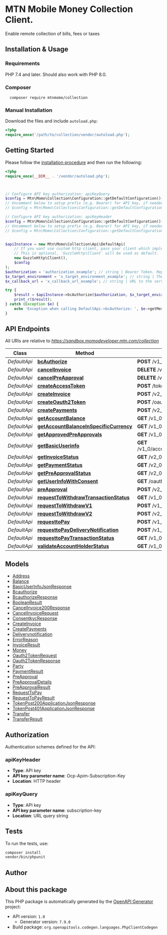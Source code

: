 # MTN Mobile Money Collection Client.

Enable remote collection of bills, fees or taxes


## Installation & Usage

### Requirements

PHP 7.4 and later.
Should also work with PHP 8.0.

### Composer

```shell
  composer require mtnmomo/collection
```

### Manual Installation

Download the files and include `autoload.php`:

```php
<?php
require_once('/path/to/collection/vendor/autoload.php');
```

## Getting Started

Please follow the [installation procedure](#installation--usage) and then run the following:

```php
<?php
require_once(__DIR__ . '/vendor/autoload.php');



// Configure API key authorization: apiKeyQuery
$config = Mtn\Momo\Collection\Configuration::getDefaultConfiguration()->setApiKey('subscription-key', 'YOUR_API_KEY');
// Uncomment below to setup prefix (e.g. Bearer) for API key, if needed
// $config = Mtn\Momo\Collection\Configuration::getDefaultConfiguration()->setApiKeyPrefix('subscription-key', 'Bearer');

// Configure API key authorization: apiKeyHeader
$config = Mtn\Momo\Collection\Configuration::getDefaultConfiguration()->setApiKey('Ocp-Apim-Subscription-Key', 'YOUR_API_KEY');
// Uncomment below to setup prefix (e.g. Bearer) for API key, if needed
// $config = Mtn\Momo\Collection\Configuration::getDefaultConfiguration()->setApiKeyPrefix('Ocp-Apim-Subscription-Key', 'Bearer');


$apiInstance = new Mtn\Momo\Collection\Api\DefaultApi(
    // If you want use custom http client, pass your client which implements `GuzzleHttp\ClientInterface`.
    // This is optional, `GuzzleHttp\Client` will be used as default.
    new GuzzleHttp\Client(),
    $config
);
$authorization = 'authorization_example'; // string | Bearer Token. Replace with a valid oauth2 token received from oauth2 token endpoint in Wallet Platform.
$x_target_environment = 'x_target_environment_example'; // string | The identifier of the Wallet Platform system where the transaction shall be processed. This parameter is used to route the request to the Wallet Platform system that will initiate the transaction.
$x_callback_url = 'x_callback_url_example'; // string | URL to the server where the callback should be sent.

try {
    $result = $apiInstance->bcAuthorize($authorization, $x_target_environment, $x_callback_url);
    print_r($result);
} catch (Exception $e) {
    echo 'Exception when calling DefaultApi->bcAuthorize: ', $e->getMessage(), PHP_EOL;
}

```

## API Endpoints

All URIs are relative to *https://sandbox.momodeveloper.mtn.com/collection*

Class | Method | HTTP request | Description
------------ | ------------- | ------------- | -------------
*DefaultApi* | [**bcAuthorize**](docs/Api/DefaultApi.md#bcauthorize) | **POST** /v1_0/bc-authorize | bc-authorize
*DefaultApi* | [**cancelInvoice**](docs/Api/DefaultApi.md#cancelinvoice) | **DELETE** /v2_0/invoice/{referenceId} | CancelInvoice
*DefaultApi* | [**cancelPreApproval**](docs/Api/DefaultApi.md#cancelpreapproval) | **DELETE** /v1_0/preapproval/{preapprovalid} | CancelPreApproval
*DefaultApi* | [**createAccessToken**](docs/Api/DefaultApi.md#createaccesstoken) | **POST** /token/ | CreateAccessToken
*DefaultApi* | [**createInvoice**](docs/Api/DefaultApi.md#createinvoice) | **POST** /v2_0/invoice | CreateInvoice
*DefaultApi* | [**createOauth2Token**](docs/Api/DefaultApi.md#createoauth2token) | **POST** /oauth2/token/ | CreateOauth2Token
*DefaultApi* | [**createPayments**](docs/Api/DefaultApi.md#createpayments) | **POST** /v2_0/payment | CreatePayments
*DefaultApi* | [**getAccountBalance**](docs/Api/DefaultApi.md#getaccountbalance) | **GET** /v1_0/account/balance | GetAccountBalance
*DefaultApi* | [**getAccountBalanceInSpecificCurrency**](docs/Api/DefaultApi.md#getaccountbalanceinspecificcurrency) | **GET** /v1_0/account/balance/{currency} | GetAccountBalanceInSpecificCurrency
*DefaultApi* | [**getApprovedPreApprovals**](docs/Api/DefaultApi.md#getapprovedpreapprovals) | **GET** /v1_0/preapprovals/{accountHolderIdType}/{accountHolderId} | GetApprovedPreApprovals
*DefaultApi* | [**getBasicUserinfo**](docs/Api/DefaultApi.md#getbasicuserinfo) | **GET** /v1_0/accountholder/{accountHolderIdType}/{accountHolderId}/basicuserinfo | GetBasicUserinfo
*DefaultApi* | [**getInvoiceStatus**](docs/Api/DefaultApi.md#getinvoicestatus) | **GET** /v2_0/invoice/{x-referenceId} | GetInvoiceStatus
*DefaultApi* | [**getPaymentStatus**](docs/Api/DefaultApi.md#getpaymentstatus) | **GET** /v2_0/payment/{x-referenceId} | GetPaymentStatus
*DefaultApi* | [**getPreApprovalStatus**](docs/Api/DefaultApi.md#getpreapprovalstatus) | **GET** /v2_0/preapproval/{referenceId} | GetPreApprovalStatus
*DefaultApi* | [**getUserInfoWithConsent**](docs/Api/DefaultApi.md#getuserinfowithconsent) | **GET** /oauth2/v1_0/userinfo | GetUserInfoWithConsent
*DefaultApi* | [**preApproval**](docs/Api/DefaultApi.md#preapproval) | **POST** /v2_0/preapproval | PreApproval
*DefaultApi* | [**requestToWithdrawTransactionStatus**](docs/Api/DefaultApi.md#requesttowithdrawtransactionstatus) | **GET** /v1_0/requesttowithdraw/{referenceId} | RequestToWithdrawTransactionStatus
*DefaultApi* | [**requestToWithdrawV1**](docs/Api/DefaultApi.md#requesttowithdrawv1) | **POST** /v1_0/requesttowithdraw | RequestToWithdraw-V1
*DefaultApi* | [**requestToWithdrawV2**](docs/Api/DefaultApi.md#requesttowithdrawv2) | **POST** /v2_0/requesttowithdraw | RequestToWithdraw-V2
*DefaultApi* | [**requesttoPay**](docs/Api/DefaultApi.md#requesttopay) | **POST** /v1_0/requesttopay | RequesttoPay
*DefaultApi* | [**requesttoPayDeliveryNotification**](docs/Api/DefaultApi.md#requesttopaydeliverynotification) | **POST** /v1_0/requesttopay/{referenceId}/deliverynotification | RequesttoPayDeliveryNotification
*DefaultApi* | [**requesttoPayTransactionStatus**](docs/Api/DefaultApi.md#requesttopaytransactionstatus) | **GET** /v1_0/requesttopay/{referenceId} | RequesttoPayTransactionStatus
*DefaultApi* | [**validateAccountHolderStatus**](docs/Api/DefaultApi.md#validateaccountholderstatus) | **GET** /v1_0/accountholder/{accountHolderIdType}/{accountHolderId}/active | ValidateAccountHolderStatus

## Models

- [Address](docs/Model/Address.md)
- [Balance](docs/Model/Balance.md)
- [BasicUserInfoJsonResponse](docs/Model/BasicUserInfoJsonResponse.md)
- [Bcauthorize](docs/Model/Bcauthorize.md)
- [BcauthorizeResponse](docs/Model/BcauthorizeResponse.md)
- [BooleanResult](docs/Model/BooleanResult.md)
- [CancelInvoice200Response](docs/Model/CancelInvoice200Response.md)
- [CancelInvoiceRequest](docs/Model/CancelInvoiceRequest.md)
- [ConsentkycResponse](docs/Model/ConsentkycResponse.md)
- [CreateInvoice](docs/Model/CreateInvoice.md)
- [CreatePayments](docs/Model/CreatePayments.md)
- [Deliverynotification](docs/Model/Deliverynotification.md)
- [ErrorReason](docs/Model/ErrorReason.md)
- [InvoiceResult](docs/Model/InvoiceResult.md)
- [Money](docs/Model/Money.md)
- [Oauth2TokenRequest](docs/Model/Oauth2TokenRequest.md)
- [Oauth2TokenResponse](docs/Model/Oauth2TokenResponse.md)
- [Party](docs/Model/Party.md)
- [PaymentResult](docs/Model/PaymentResult.md)
- [PreApproval](docs/Model/PreApproval.md)
- [PreApprovalDetails](docs/Model/PreApprovalDetails.md)
- [PreApprovalResult](docs/Model/PreApprovalResult.md)
- [RequestToPay](docs/Model/RequestToPay.md)
- [RequestToPayResult](docs/Model/RequestToPayResult.md)
- [TokenPost200ApplicationJsonResponse](docs/Model/TokenPost200ApplicationJsonResponse.md)
- [TokenPost401ApplicationJsonResponse](docs/Model/TokenPost401ApplicationJsonResponse.md)
- [Transfer](docs/Model/Transfer.md)
- [TransferResult](docs/Model/TransferResult.md)

## Authorization

Authentication schemes defined for the API:
### apiKeyHeader

- **Type**: API key
- **API key parameter name**: Ocp-Apim-Subscription-Key
- **Location**: HTTP header


### apiKeyQuery

- **Type**: API key
- **API key parameter name**: subscription-key
- **Location**: URL query string


## Tests

To run the tests, use:

```bash
composer install
vendor/bin/phpunit
```

## Author



## About this package

This PHP package is automatically generated by the [OpenAPI Generator](https://openapi-generator.tech) project:

- API version: `1.0`
    - Generator version: `7.9.0`
- Build package: `org.openapitools.codegen.languages.PhpClientCodegen`
